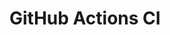 # GitHub Actions CI

















































































































































































































































































































































































































































































































































































































































































































































































































































































































































































































































































































































































































































































































































































































































































































































































































































































































































































































































































































































































































































































































































































































































































































































































































































































































































































































































































































































































































































































































































































































































































































































































































































































































































































